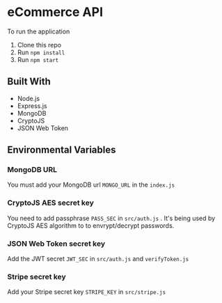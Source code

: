 # eCommerce API

To run the application

1. Clone this repo
2. Run `npm install`
3. Run `npm start`

## Built With

* Node.js
* Express.js
* MongoDB
* CryptoJS
* JSON Web Token

## Environmental Variables

### MongoDB URL

You must add your MongoDB url `MONGO_URL` in the `index.js`


### CryptoJS AES secret key

You need to add passphrase `PASS_SEC` in `src/auth.js` . It's being used by CryptoJS AES algorithm to to envrypt/decrypt passwords.


### JSON Web Token secret key

Add the JWT secret `JWT_SEC` in `src/auth.js` and `verifyToken.js`

### Stripe secret key

Add your Stripe secret key `STRIPE_KEY` in `src/stripe.js`
